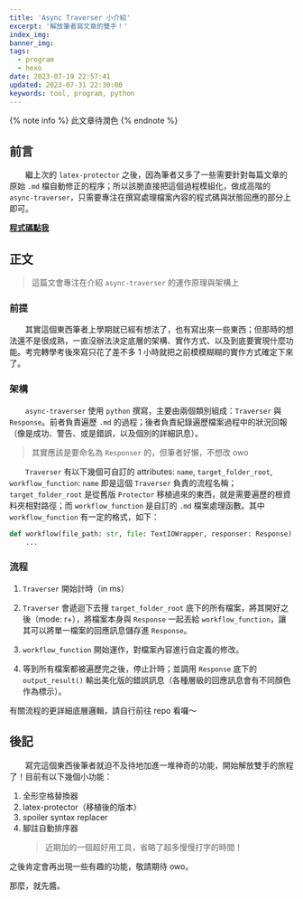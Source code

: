 ```yaml
---
title: 'Async Traverser 小介紹'
excerpt: '解放筆者寫文章的雙手！'
index_img:
banner_img:
tags:
  - program
  - hexo
date: 2023-07-19 22:57:41
updated: 2023-07-31 22:30:00
keywords: tool, program, python
---
```


<!-- Latex Protector: Remove "@" before use -->
<!--lp:skip-all-->
<!--@lp:skip-some-->

<!-- EMSP Replacer: Auto replacement of double full-width white-space with &emsp;&emsp; -->

<!-- Spoiler Replacer: Replace ||text||  with {% spoiler text %} -->
<!--sprp:skip-all-->

<!-- Footnote Reposer: Auto repositioning of all the footnotes in post -->
<!--ft:skip-all-->

{% note info %}
此文章待潤色
{% endnote %}

## 前言

&emsp;&emsp;繼上次的 `latex-protector` 之後，因為筆者又多了一些需要針對每篇文章的原始 `.md` 檔自動修正的程序；所以該脆直接把這個過程模組化，做成高階的 `async-traverser`，只需要專注在撰寫處理檔案內容的程式碼與狀態回應的部分上即可。

[**程式碼點我**][async_traverser_url]

## 正文

> 這篇文會專注在介紹 `async-traverser` 的運作原理與架構上

### 前提

&emsp;&emsp;其實這個東西筆者上學期就已經有想法了，也有寫出來一些東西；但那時的想法還不是很成熟，一直沒辦法決定底層的架構、實作方式、以及到底要實現什麼功能。考完轉學考後來寫只花了差不多 1 小時就把之前模模糊糊的實作方式確定下來了。

### 架構

&emsp;&emsp;`async-traverser` 使用 `python` 撰寫，主要由兩個類別組成：`Traverser` 與 `Response`。前者負責遍歷 `.md` 的過程；後者負責紀錄遍歷檔案過程中的狀況回報（像是成功、警告、或是錯誤，以及個別的詳細訊息）。

> 其實應該是要命名為 `Responser` 的，但筆者好懶，不想改 owo

&emsp;&emsp;`Traverser` 有以下幾個可自訂的 attributes: `name`, `target_folder_root`, `workflow_function`: `name` 即是這個 `Traverser` 負責的流程名稱；`target_folder_root` 是從舊版 `Protector` 移植過來的東西，就是需要遍歷的根資料夾相對路徑；而 `workflow_function` 是自訂的 `.md` 檔案處理函數。其中 `workflow_function` 有一定的格式，如下：

```py
def workflow(file_path: str, file: TextIOWrapper, responser: Response):
    ...
```

### 流程

1. `Traverser` 開始計時（in ms）

2. `Traverser` 會遞迴下去搜 `target_folder_root` 底下的所有檔案，將其開好之後（mode: r+），將檔案本身與 `Response` 一起丟給 `workflow_function`，讓其可以將單一檔案的回應訊息儲存進 `Response`。

3. `workflow_function` 開始運作，對檔案內容進行自定義的修改。

4. 等到所有檔案都被遍歷完之後，停止計時；並調用 `Response` 底下的 `output_result()` 輸出美化版的錯誤訊息（各種層級的回應訊息會有不同顏色作為標示）。

有關流程的更詳細底層邏輯，請自行前往 repo 看囉～

## 後記

&emsp;&emsp;寫完這個東西後筆者就迫不及待地加進一堆神奇的功能，開始解放雙手的旅程了！目前有以下幾個小功能：

1. 全形空格替換器
2. latex-protector（移植後的版本）
3. spoiler syntax replacer
4. 腳註自動排序器
	> 近期加的一個超好用工具，省略了超多慢慢打字的時間！

之後肯定會再出現一些有趣的功能，敬請期待 owo。

那麼，就先醬。

[async_traverser_url]: https://github.com/phantom0174/phantom0174.github.io/tree/master/utils/traverse/async_traverser